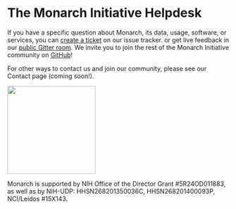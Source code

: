 # The Monarch Initiative Helpdesk

If you have a specific question about Monarch, its data, usage, software, or services, you can [create a ticket](https://github.com/monarch-initiative/helpdesk/issues/new/choose) on our issue tracker. or get live feedback in our [public Gitter room](https://gitter.im/monarch-initiative/helpdesk). We invite you to join the rest of the Monarch Initiative community on [GitHub](https://github.com/monarch-initiative)!

For other ways to contact us and join our community, please see our Contact page (coming soon!).

<img src="https://github.com/jmcmurry/closed-illustrations/blob/master/logos/monarch-logos/monarch-logo-black-stacked.png" width="200" class="mx-auto d-block" />

Monarch is supported by NIH Office of the Director Grant #5R24OD011883, as well as by NIH-UDP: HHSN268201350036C, HHSN268201400093P, NCI/Leidos #15X143.

